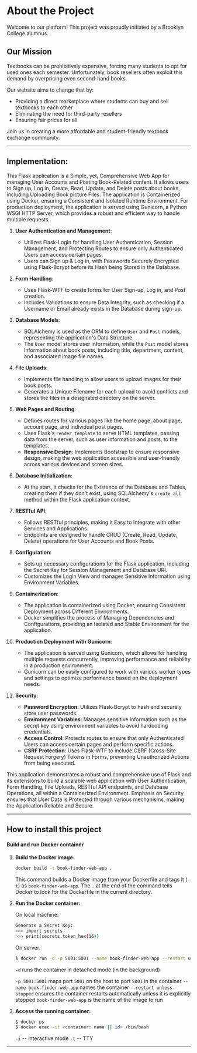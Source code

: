 # About the Project

Welcome to our platform! This project was proudly initiated by a Brooklyn College alumnus.

## Our Mission

Textbooks can be prohibitively expensive, forcing many students to opt for used ones each semester. Unfortunately, book resellers often exploit this demand by overpricing even second-hand books.

Our website aims to change that by:
- Providing a direct marketplace where students can buy and sell textbooks to each other
- Eliminating the need for third-party resellers
- Ensuring fair prices for all

Join us in creating a more affordable and student-friendly textbook exchange community.

---

## **Implementation:**

This Flask application is a Simple, yet, Comprehensive Web App for managing User Accounts and Posting Book-Related content. It allows users to Sign up, Log in, Create, Read, Update, and Delete posts about books, including Uploading Book picture Files. The application is Containerized using Docker, ensuring a Consistent and Isolated Runtime Environment. For production deployment, the application is served using Gunicorn, a Python WSGI HTTP Server, which provides a robust and efficient way to handle multiple requests.

1. **User Authentication and Management**: 
   - Utilizes Flask-Login for handling User Authentication, Session Management, and Protecting Routes to ensure only Authenticated Users can access certain pages.
   - Users can Sign up & Log in, with Passwords Securely Encrypted using Flask-Bcrypt before its Hash being Stored in the Database.

2. **Form Handling**:
   - Uses Flask-WTF to create forms for User Sign-up, Log in, and Post creation.
   - Includes Validations to ensure Data Integrity, such as checking if a Username or Email already exists in the Database during sign-up.

3. **Database Models**:
   - SQLAlchemy is used as the ORM to define `User` and `Post` models, representing the application's Data Structure.
   - The `User` model stores user information, while the `Post` model stores information about book posts, including title, department, content, and associated image file names.

4. **File Uploads**:
   - Implements file handling to allow users to upload images for their book posts.
   - Generates a Unique Filename for each upload to avoid conflicts and stores the files in a designated directory on the server.

5. **Web Pages and Routing**:
   - Defines routes for various pages like the home page, about page, account page, and individual post pages.
   - Uses Flask's `render_template` to serve HTML templates, passing data from the server, such as user information and posts, to the templates.
   - **Responsive Design**: Implements Bootstrap to ensure responsive design, making the web application accessible and user-friendly across various devices and screen sizes.

6. **Database Initialization**:
   - At the start, it checks for the Existence of the Database and Tables, creating them if they don't exist, using SQLAlchemy's `create_all` method within the Flask application context.

7. **RESTful API**:
   - Follows RESTful principles, making it Easy to Integrate with other Services and Applications.
   - Endpoints are designed to handle CRUD (Create, Read, Update, Delete) operations for User Accounts and Book Posts.

8. **Configuration**:
   - Sets up necessary configurations for the Flask application, including the Secret Key for Session Management and Database URI.
   - Customizes the Login View and manages Sensitive Information using Environment Variables.

9. **Containerization**:
   - The application is containerized using Docker, ensuring Consistent Deployment across Different Environments.
   - Docker simplifies the process of Managing Dependencies and Configurations, providing an Isolated and Stable Environment for the application.

10. **Production Deployment with Gunicorn**:
      - The application is served using Gunicorn, which allows for handling multiple requests concurrently, improving performance and reliability in a production environment.
      - Gunicorn can be easily configured to work with various worker types and settings to optimize performance based on the deployment needs.

11. **Security**:
      - **Password Encryption**: Utilizes Flask-Bcrypt to hash and securely store user passwords.
      - **Environment Variables**: Manages sensitive information such as the secret key using environment variables to avoid hardcoding credentials.
      - **Access Control**: Protects routes to ensure that only Authenticated Users can access certain pages and perform specific actions.
      - **CSRF Protection**: Uses Flask-WTF to include CSRF (Cross-Site Request Forgery) Tokens in Forms, preventing Unauthorized Actions from being executed.

This application demonstrates a robust and comprehensive use of Flask and its extensions to build a scalable web application with User Authentication, Form Handling, File Uploads, RESTful API endpoints, and Database Operations, all within a Containerized Environment. Emphasis on Security ensures that User Data is Protected through various mechanisms, making the Application Reliable and Secure.

---

## How to install this project

#### Build and run Docker container

1. **Build the Docker image:**

    ```bash
    docker build -t book-finder-web-app .
    ```

    This command builds a Docker image from your Dockerfile and tags it (`-t`) as `book-finder-web-app`. The `.` at the end of the command tells Docker to look for the Dockerfile in the current directory.
    <br/>

2. **Run the Docker container:**  

    On local machine:
    ```bash
    Generate a Secret Key:
    >>> import secrets
    >>> print(secrets.token_hex(16))
    ```

    On server:
    ```bash
    $ docker run -d -p 5001:5001 --name book-finder-web-app --restart unless-stopped -e SECRET_KEY='your_generated_secret_key' book-finder-web-app
    ```

    `-d` runs the container in detached mode (in the background)  
    
    `-p 5001:5001` maps port `5001` on the host to port `5001` in the container
    `--name book-finder-web-app` names the container
    `--restart unless-stopped` ensures the container restarts automatically unless it is explicitly stopped
    `book-finder-web-app` is the name of the image to run
    <br/>

3. **Access the running container:**

    ```bash
    $ docker ps
    $ docker exec -it <container: name || id> /bin/bash
    ```

    `-i` -- interactive mode
    `-t` -- TTY
---
